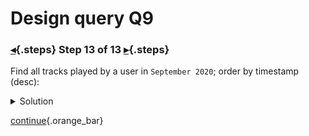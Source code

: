 <div class="top">

# Design query Q9
### [◂](command:katapod.loadPage?step12){.steps} Step 13 of 13 [▸](command:katapod.loadPage?finish){.steps}
</div>

Find all tracks played by a user in `September 2020`; order by timestamp (desc):

<details>
  <summary>Solution</summary>

```
SELECT timestamp, album_title, album_year, number, title
FROM tracks_by_user
WHERE id = 12345678-aaaa-bbbb-cccc-123456789abc 
  AND month = '2020-09-01';
```

</details>

[continue](command:katapod.loadPage?finish){.orange_bar}
